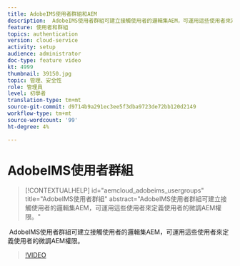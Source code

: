 ```yaml
---
title: AdobeIMS使用者群組和AEM
description:  AdobeIMS使用者群組可建立接觸使用者的邏輯集AEM，可運用這些使用者來定義使用者的微調AEM權限。
feature: 使用者和群組
topics: authentication
version: cloud-service
activity: setup
audience: administrator
doc-type: feature video
kt: 4999
thumbnail: 39150.jpg
topic: 管理、安全性
role: 管理員
level: 初學者
translation-type: tm+mt
source-git-commit: d9714b9a291ec3ee5f3dba9723de72bb120d2149
workflow-type: tm+mt
source-wordcount: '99'
ht-degree: 4%

---
```



# AdobeIMS使用者群組

>[!CONTEXTUALHELP]
>id="aemcloud_adobeims_usergroups"
>title="AdobeIMS使用者群組"
>abstract="AdobeIMS使用者群組可建立接觸使用者的邏輯集AEM，可運用這些使用者來定義使用者的微調AEM權限。"

 AdobeIMS使用者群組可建立接觸使用者的邏輯集AEM，可運用這些使用者來定義使用者的微調AEM權限。

>[!VIDEO](https://video.tv.adobe.com/v/39150/?quality=12&learn=on)
